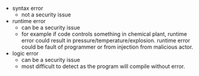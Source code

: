 - syntax error
	- not a security issue
- runtime error
	- can be a security issue
	- for example if code controls something in chemical plant, runtime error could result in pressure/temperature/explosion. runtime error could be fault of programmer or from injection from malicious actor.
- logic error
	- can be a security issue
	- most difficult to detect as the program will compile without error.